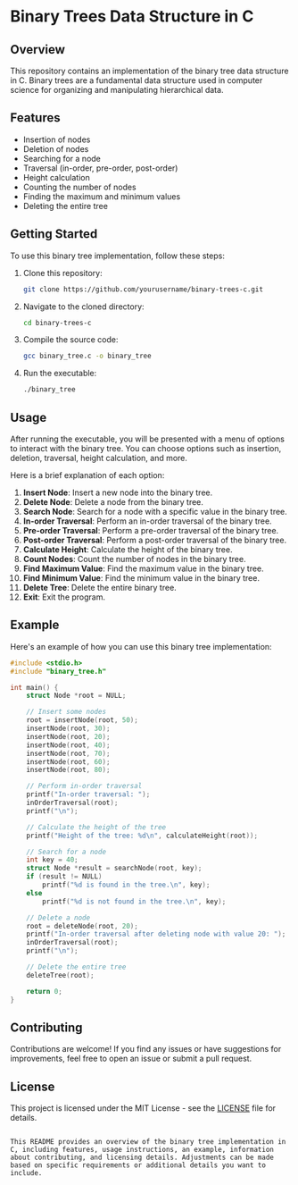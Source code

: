 # Binary Trees Data Structure in C

## Overview

This repository contains an implementation of the binary tree data structure in C. Binary trees are a fundamental data structure used in computer science for organizing and manipulating hierarchical data.

## Features

- Insertion of nodes
- Deletion of nodes
- Searching for a node
- Traversal (in-order, pre-order, post-order)
- Height calculation
- Counting the number of nodes
- Finding the maximum and minimum values
- Deleting the entire tree

## Getting Started

To use this binary tree implementation, follow these steps:

1. Clone this repository:

   ```bash
   git clone https://github.com/yourusername/binary-trees-c.git


2. Navigate to the cloned directory:

   ```bash
   cd binary-trees-c
   ```

3. Compile the source code:

   ```bash
   gcc binary_tree.c -o binary_tree
   ```

4. Run the executable:

   ```bash
   ./binary_tree
   ```

## Usage

After running the executable, you will be presented with a menu of options to interact with the binary tree. You can choose options such as insertion, deletion, traversal, height calculation, and more.

Here is a brief explanation of each option:

1. **Insert Node**: Insert a new node into the binary tree.
2. **Delete Node**: Delete a node from the binary tree.
3. **Search Node**: Search for a node with a specific value in the binary tree.
4. **In-order Traversal**: Perform an in-order traversal of the binary tree.
5. **Pre-order Traversal**: Perform a pre-order traversal of the binary tree.
6. **Post-order Traversal**: Perform a post-order traversal of the binary tree.
7. **Calculate Height**: Calculate the height of the binary tree.
8. **Count Nodes**: Count the number of nodes in the binary tree.
9. **Find Maximum Value**: Find the maximum value in the binary tree.
10. **Find Minimum Value**: Find the minimum value in the binary tree.
11. **Delete Tree**: Delete the entire binary tree.
12. **Exit**: Exit the program.

## Example

Here's an example of how you can use this binary tree implementation:

```c
#include <stdio.h>
#include "binary_tree.h"

int main() {
    struct Node *root = NULL;

    // Insert some nodes
    root = insertNode(root, 50);
    insertNode(root, 30);
    insertNode(root, 20);
    insertNode(root, 40);
    insertNode(root, 70);
    insertNode(root, 60);
    insertNode(root, 80);

    // Perform in-order traversal
    printf("In-order traversal: ");
    inOrderTraversal(root);
    printf("\n");

    // Calculate the height of the tree
    printf("Height of the tree: %d\n", calculateHeight(root));

    // Search for a node
    int key = 40;
    struct Node *result = searchNode(root, key);
    if (result != NULL)
        printf("%d is found in the tree.\n", key);
    else
        printf("%d is not found in the tree.\n", key);

    // Delete a node
    root = deleteNode(root, 20);
    printf("In-order traversal after deleting node with value 20: ");
    inOrderTraversal(root);
    printf("\n");

    // Delete the entire tree
    deleteTree(root);

    return 0;
}
```

## Contributing

Contributions are welcome! If you find any issues or have suggestions for improvements, feel free to open an issue or submit a pull request.

## License

This project is licensed under the MIT License - see the [LICENSE](LICENSE) file for details.
```

This README provides an overview of the binary tree implementation in C, including features, usage instructions, an example, information about contributing, and licensing details. Adjustments can be made based on specific requirements or additional details you want to include.
